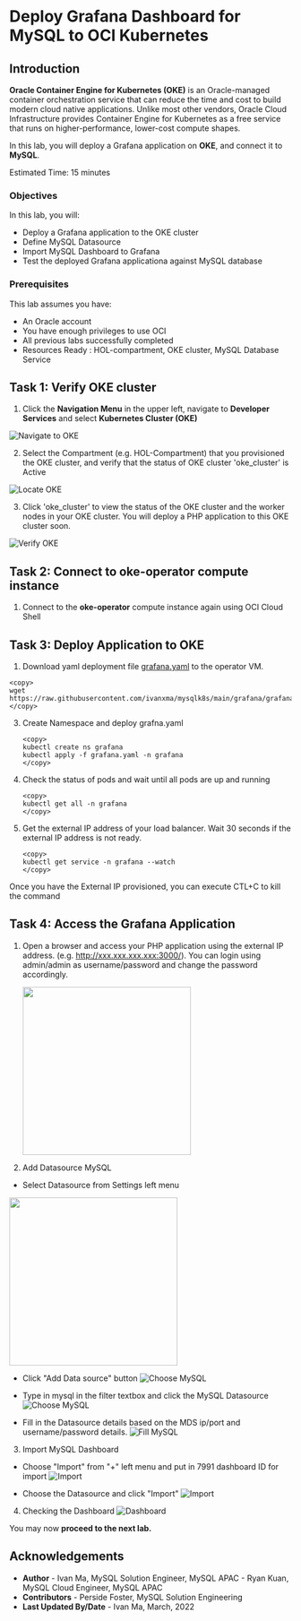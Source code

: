 # Deploy Grafana Dashboard for MySQL to OCI Kubernetes

## Introduction

**Oracle Container Engine for Kubernetes (OKE)** is an Oracle-managed container orchestration service that can reduce the time and cost to build modern cloud native applications. Unlike most other vendors, Oracle Cloud Infrastructure provides Container Engine for Kubernetes as a free service that runs on higher-performance, lower-cost compute shapes. 

In this lab, you will deploy a Grafana application on **OKE**, and connect it to **MySQL**.

Estimated Time: 15 minutes

### Objectives

In this lab, you will:
* Deploy a Grafana application to the OKE cluster
* Define MySQL Datasource
* Import MySQL Dashboard to Grafana
* Test the deployed Grafana applicationa against MySQL database

### Prerequisites

This lab assumes you have:
* An Oracle account
* You have enough privileges to use OCI
* All previous labs successfully completed
* Resources Ready : HOL-compartment, OKE cluster, MySQL Database Service 


## Task 1: Verify OKE cluster

1. Click the **Navigation Menu** in the upper left, navigate to **Developer Services** and select **Kubernetes Cluster (OKE)**

![Navigate to OKE](images/navigate-to-oke.png)

2. Select the Compartment (e.g. HOL-Compartment) that you provisioned the OKE cluster, and verify that the status of OKE cluster 'oke_cluster' is Active

![Locate OKE](images/locate-oke-instance.png)

3. Click 'oke_cluster' to view the status of the OKE cluster and the worker nodes in your OKE cluster. You will deploy a PHP application to this OKE cluster soon.

![Verify OKE](images/oke-worker-nodes.png)

## Task 2: Connect to **oke-operator** compute instance

1. Connect to the **oke-operator** compute instance again using OCI Cloud Shell

## Task 3: Deploy Application to OKE

1. Download yaml deployment file [grafana.yaml](grafana.yaml) to the operator VM.

```
<copy>
wget https://raw.githubusercontent.com/ivanxma/mysqlk8s/main/grafana/grafana.yaml
</copy>
```


3. Create Namespace and deploy grafna.yaml
	```
	<copy>
	kubectl create ns grafana
	kubectl apply -f grafana.yaml -n grafana
	</copy>
	```



4. Check the status of pods and wait until all pods are up and running

	```
	<copy>
	kubectl get all -n grafana
	</copy>
	```


5. Get the external IP address of your load balancer. Wait 30 seconds if the external IP address is not ready.

	```
	<copy>
	kubectl get service -n grafana --watch
	</copy>
	```

Once you have the External IP provisioned, you can execute CTL+C to kill the command

## Task 4: Access the Grafana Application 

1. Open a browser and access your PHP application using the external IP address. (e.g. http://xxx.xxx.xxx.xxx:3000/). 
You can login using admin/admin as username/password and change the password accordingly.

	<img src=images/GrafanaLogin.png width=300>

2. Add Datasource MySQL
* Select Datasource from Settings left menu

<img src=images/AddDatasource.png width=300>

* Click "Add Data source" button
![Choose MySQL](images/AddDatasource-2.png)

* Type in mysql in the filter textbox and click the MySQL Datasource
![Choose MySQL](images/AddDatasource-3.png)

* Fill in the Datasource details based on the MDS ip/port and username/password details.
![Fill MySQL](images/AddDatasource-4.png)

3. Import MySQL Dashboard
* Choose "Import" from "+" left menu and put in 7991 dashboard ID for import
![Import](images/import7991.png)

* Choose the Datasource and click "Import"
![Import](images/import7991-Import.png)

4. Checking the Dashboard
![Dashboard](images/MySQLDashboard7991.png)

You may now **proceed to the next lab.**

## Acknowledgements
* **Author** 
			 - Ivan Ma, MySQL Solution Engineer, MySQL APAC
			 - Ryan Kuan, MySQL Cloud Engineer, MySQL APAC
* **Contributors** 
			 - Perside Foster, MySQL Solution Engineering 
* **Last Updated By/Date** - Ivan Ma, March, 2022